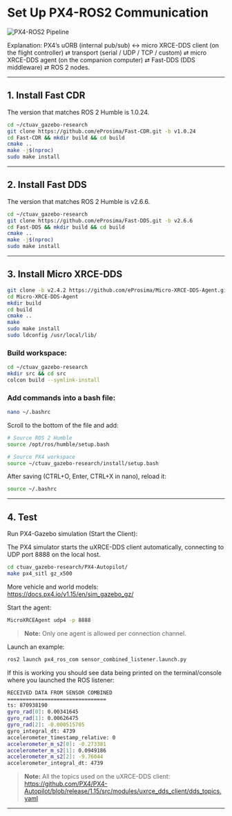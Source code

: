 # Set Up PX4-ROS2 Communication

![PX4-ROS2 Pipeline](https://docs.px4.io/v1.15/assets/architecture_xrce-dds_ros2.DXSOuyOh.svg)

Explanation: PX4’s uORB (internal pub/sub) ↔ micro XRCE-DDS client (on the flight controller) ⇄ transport (serial / UDP / TCP / custom) ⇄ micro XRCE-DDS agent (on the companion computer) ⇄ Fast-DDS (DDS middleware) ⇄ ROS 2 nodes.

---

## 1. Install Fast CDR 

The version that matches ROS 2 Humble is 1.0.24.

```bash
cd ~/ctuav_gazebo-research
git clone https://github.com/eProsima/Fast-CDR.git -b v1.0.24
cd Fast-CDR && mkdir build && cd build
cmake ..
make -j$(nproc)
sudo make install
```


---

## 2. Install Fast DDS

The version that matches ROS 2 Humble is v2.6.6.

```bash
cd ~/ctuav_gazebo-research
git clone https://github.com/eProsima/Fast-DDS.git -b v2.6.6
cd Fast-DDS && mkdir build && cd build
cmake ..
make -j$(nproc)
sudo make install
```

---

## 3. Install Micro XRCE-DDS

```bash
git clone -b v2.4.2 https://github.com/eProsima/Micro-XRCE-DDS-Agent.git
cd Micro-XRCE-DDS-Agent
mkdir build
cd build
cmake ..
make
sudo make install
sudo ldconfig /usr/local/lib/
```

### Build workspace:
```bash
cd ~/ctuav_gazebo-research
mkdir src && cd src
colcon build --symlink-install
```


### Add commands into a bash file:

```bash
nano ~/.bashrc
```

Scroll to the bottom of the file and add:

```bash
# Source ROS 2 Humble
source /opt/ros/humble/setup.bash

# Source PX4 workspace
source ~/ctuav_gazebo-research/install/setup.bash
```

After saving (CTRL+O, Enter, CTRL+X in nano), reload it:

```bash
source ~/.bashrc
```

---

## 4. Test

Run PX4-Gazebo simulation (Start the Client):

The PX4 simulator starts the uXRCE-DDS client automatically, connecting to UDP port 8888 on the local host.

```bash
cd ctuav_gazebo-research/PX4-Autopilot/
make px4_sitl gz_x500
```

More vehicle and world models: https://docs.px4.io/v1.15/en/sim_gazebo_gz/


Start the agent:

```bash
MicroXRCEAgent udp4 -p 8888
```

> **Note:** Only one agent is allowed per connection channel.

Launch an example:

```bash
ros2 launch px4_ros_com sensor_combined_listener.launch.py
```

If this is working you should see data being printed on the terminal/console where you launched the ROS listener:

```bash
RECEIVED DATA FROM SENSOR COMBINED
================================
ts: 870938190
gyro_rad[0]: 0.00341645
gyro_rad[1]: 0.00626475
gyro_rad[2]: -0.000515705
gyro_integral_dt: 4739
accelerometer_timestamp_relative: 0
accelerometer_m_s2[0]: -0.273381
accelerometer_m_s2[1]: 0.0949186
accelerometer_m_s2[2]: -9.76044
accelerometer_integral_dt: 4739
```

> **Note:** All the topics used on the uXRCE-DDS client: https://github.com/PX4/PX4-Autopilot/blob/release/1.15/src/modules/uxrce_dds_client/dds_topics.yaml



---


